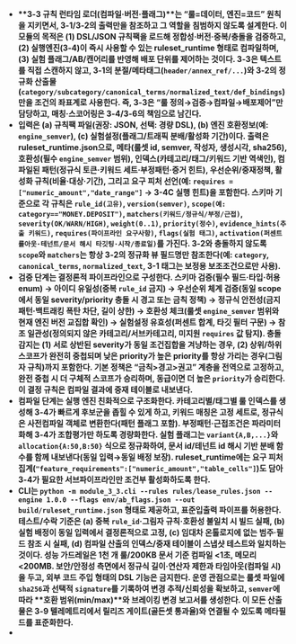 * **\*\*3-3 규칙 런타임 로더(컴파일·버전·플래그)\*\*는 “룰=데이터, 엔진=코드” 원칙을 지키면서, 3-1/3-2의 출력만을 참조하고 그 역할을 침범하지 않도록 설계한다. 이 모듈의 목적은 (1) DSL/JSON 규칙팩을 로드해 정합성·버전·중복/충돌을 검증하고, (2) 실행엔진(3-4)이 즉시 사용할 수 있는 ruleset\_runtime 형태로 컴파일하며, (3) 실험 플래그/AB/캔어리를 반영해 배포 단위를 제어하는 것이다. 3-3은 텍스트를 직접 스캔하지 않고, 3-1의 분절/메타태그(`header/annex_ref/...`)와 3-2의 정규화 산출물(`category/subcategory/canonical_terms/normalized_text/def_bindings`)만을 조건의 좌표계로 사용한다. 즉, 3-3은 “룰 정의→검증→컴파일→배포제어”만 담당하고, 매칭·스코어링은 3-4/3-6의 책임으로 남긴다.**  
* **입력은 (a) 규칙팩 파일(권장: JSON, 선택: 경량 DSL), (b) 엔진 호환정보(예: `engine_semver`), (c) 실험설정(플래그/트래픽 분배/활성화 기간)이다. 출력은 ruleset\_runtime.json으로, 메타(룰셋 id, semver, 작성자, 생성시각, sha256), 호환성(필수 `engine_semver` 범위), 인덱스(카테고리/태그/키워드 기반 역색인), 컴파일된 패턴(정규식 토큰·키워드 세트·부정패턴·증거 힌트), 우선순위/중재정책, 활성화 규칙(비율·대상·기간), 그리고 요구 피처 선언(예: `requires = ["numeric_amount","date_range"]` → 3-4C 실행 힌트)을 포함한다. 스키마 기준으로 각 규칙은 `rule_id(고유)`, `version(semver)`, `scope(예: category=="MONEY.DEPOSIT")`, `matchers(키워드/정규식/부정/근접)`, `severity(OK/WARN/HIGH)`, `weight(0..1)`, `priority(정수)`, `evidence_hints(추출 키워드)`, `requires(파이프라인 요구사항)`, `flags(실험 태그)`, `activation(퍼센트 롤아웃·테넌트/문서 해시 타깃팅·시작/종료일)`를 가진다. 3-2와 충돌하지 않도록 `scope`와 `matchers`는 항상 3-2의 정규화 뷰 필드명만 참조한다(예: `category`, `canonical_terms`, `normalized_text`, 3-1 태그는 보정용 보조조건으로만 사용).**  
* **검증 단계는 결정론적 파이프라인으로 구성한다. 스키마 검증(필수 필드·타입·허용 enum) → 아이디 유일성(중복 `rule_id` 금지) → 우선순위 체계 검증(동일 scope에서 동일 severity/priority 충돌 시 경고 또는 금칙 정책) → 정규식 안전성(금지 패턴·백트래킹 폭탄 차단, 길이 상한) → 호환성 체크(룰셋 `engine_semver` 범위와 현재 엔진 버전 교집합 확인) → 실험설정 유효성(퍼센트 합계, 타깃 필터 구문) → 참조 일관성(정의되지 않은 카테고리/서브카테고리, 미지원 `requires` 값 탐지). 충돌 감지는 (1) 서로 상반된 severity가 동일 조건집합을 겨냥하는 경우, (2) 상위/하위 스코프가 완전히 중첩되며 낮은 priority가 높은 priority를 항상 가리는 경우(그림자 규칙)까지 포함한다. 기본 정책은 “금칙\>경고\>권고” 계층을 전역으로 고정하고, 완전 중첩 시 더 구체적 스코프가 승리하며, 동급이면 더 높은 `priority`가 승리한다. 이 결정 규칙은 컴파일 결과에 중재 테이블로 내보낸다.**  
* **컴파일 단계는 실행 엔진 친화적으로 구조화한다. 카테고리별/태그별 룰 인덱스를 생성해 3-4가 빠르게 후보군을 좁힐 수 있게 하고, 키워드 매칭은 고정 세트로, 정규식은 사전컴파일 객체로 변환한다(패턴 플래그 포함). 부정패턴·근접조건은 파라미터화해 3-4가 조합평가만 하도록 경량화한다. 실험 플래그는 `variant{A,B,...}`와 `allocation{A:50,B:50}` 식으로 정규화하여, 문서 id/테넌트 id 해시 기반 분배 함수를 함께 내보낸다(동일 입력→동일 배정 보장). ruleset\_runtime에는 요구 피처 집계(`"feature_requirements":["numeric_amount","table_cells"]`)도 담아 3-4가 필요한 서브파이프라인만 조건부 활성화하도록 한다.**  
* **CLI는 `python -m module_3_3.cli --rules rules/lease_rules.json --engine 1.0.0 --flags env/ab_flags.json --out build/ruleset_runtime.json` 형태로 제공하고, 표준입출력 파이프를 허용한다. 테스트/수락 기준은 (a) 중복 `rule_id`·그림자 규칙·호환성 불일치 시 빌드 실패, (b) 실험 배정이 동일 입력에서 결정론적으로 고정, (c) 임대차 온톨로지에 없는 범주·필드 참조 시 실패, (d) 컴파일 산출의 인덱스/중재 테이블이 스냅샷 테스트와 일치하는 것이다. 성능 가드레일은 1천 개 룰/200KB 문서 기준 컴파일 \<1초, 메모리 \<200MB. 보안/안정성 측면에서 정규식 길이·연산자 제한과 타임아웃(컴파일 시)을 두고, 외부 코드 주입 형태의 DSL 기능은 금지한다. 운영 관점으로는 룰셋 파일에 `sha256`과 선택적 `signature`를 기록하여 변경 추적/신뢰성을 확보하고, `semver`에 따라 \*\*호환 범위(min/max)\*\*와 브레이킹 변경 보고서를 생성한다. 이 모든 산출물은 3-9 텔레메트리에서 릴리즈 게이트(골든셋 통과율)와 연결될 수 있도록 메타필드를 표준화한다.**  
* 


